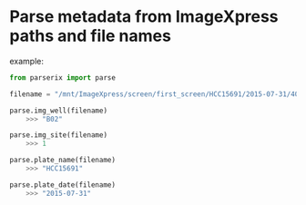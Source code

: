 # Parse metadata from ImageXpress paths and file names

example:
```python
from parserix import parse

filename = "/mnt/ImageXpress/screen/first_screen/HCC15691/2015-07-31/4014/val screen_B02_s1_w3E75611A2-A874-4065-BDAC-EE2467105EEB.tif"

parse.img_well(filename)
    >>> "B02"

parse.img_site(filename)
    >>> 1

parse.plate_name(filename)
    >>> "HCC15691"

parse.plate_date(filename)
    >>> "2015-07-31"
```
